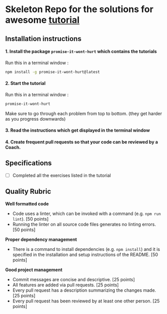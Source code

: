 # Skeleton Repo for the solutions for awesome [tutorial](https://github.com/stevekane/promise-it-wont-hurt)

## Installation instructions

#### 1. Install the package `promise-it-wont-hurt` which contains the tutorials
Run this in a terminal window :
```bash
npm install -g promise-it-wont-hurt@latest
```
#### 2. Start the tutorial
Run this in a terminal window :
```bash
promise-it-wont-hurt
```
Make sure to go through each problem from top to bottom. (they get harder as you progress downwards)

#### 3. Read the instructions which get displayed in the terminal window


#### 4. Create frequent pull requests so that your code can be reviewed by a Coach.

## Specifications
- [ ] Completed all the exercises listed in the tutorial

## Quality Rubric
**Well formatted code**
- Code uses a linter, which can be invoked with a command (e.g. `npm run lint`). [50 points]
- Running the linter on all source code files generates no linting errors. [50 points]

**Proper dependency management**
- There is a command to install dependencies (e.g. `npm install`) and it is specified in the installation and setup instructions of the README. [50 points]

**Good project management**
- Commit messages are concise and descriptive. [25 points]
- All features are added via pull requests. [25 points]
- Every pull request has a description summarizing the changes made. [25 points]
- Every pull request has been reviewed by at least one other person. [25 points]

